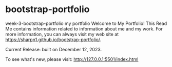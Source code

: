 # bootstrap-portfolio
week-3-bootstrap-portfolio
my portfolio
Welcome to My Portfolio!
This Read Me contains information related to information about me and my work. For more information, you can always visit my web site at <https://sharpn1.github.io/bootstrap-portfolio/>.

Current Release: built on December 12, 2023.

To see what's new, please visit: http://127.0.0.1:5501/index.html